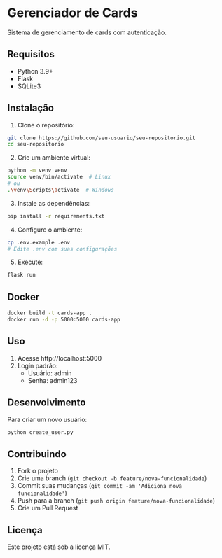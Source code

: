# Gerenciador de Cards

Sistema de gerenciamento de cards com autenticação.

## Requisitos

- Python 3.9+
- Flask
- SQLite3

## Instalação

1. Clone o repositório:
```bash
git clone https://github.com/seu-usuario/seu-repositorio.git
cd seu-repositorio
```

2. Crie um ambiente virtual:
```bash
python -m venv venv
source venv/bin/activate  # Linux
# ou
.\venv\Scripts\activate  # Windows
```

3. Instale as dependências:
```bash
pip install -r requirements.txt
```

4. Configure o ambiente:
```bash
cp .env.example .env
# Edite .env com suas configurações
```

5. Execute:
```bash
flask run
```

## Docker

```bash
docker build -t cards-app .
docker run -d -p 5000:5000 cards-app
```

## Uso

1. Acesse http://localhost:5000
2. Login padrão:
   - Usuário: admin
   - Senha: admin123

## Desenvolvimento

Para criar um novo usuário:
```bash
python create_user.py
```

## Contribuindo

1. Fork o projeto
2. Crie uma branch (`git checkout -b feature/nova-funcionalidade`)
3. Commit suas mudanças (`git commit -am 'Adiciona nova funcionalidade'`)
4. Push para a branch (`git push origin feature/nova-funcionalidade`)
5. Crie um Pull Request

## Licença

Este projeto está sob a licença MIT.
